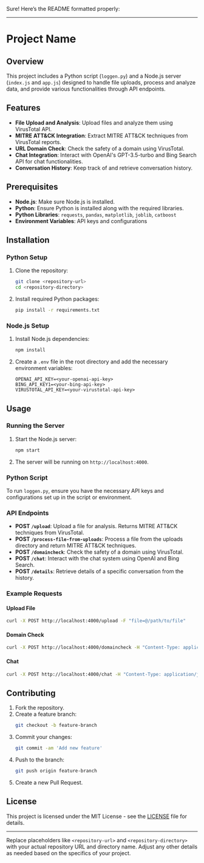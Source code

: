 Sure! Here’s the README formatted properly:

---

# Project Name

## Overview

This project includes a Python script (`loggen.py`) and a Node.js server (`index.js` and `app.js`) designed to handle file uploads, process and analyze data, and provide various functionalities through API endpoints.

## Features

- **File Upload and Analysis**: Upload files and analyze them using VirusTotal API.
- **MITRE ATT&CK Integration**: Extract MITRE ATT&CK techniques from VirusTotal reports.
- **URL Domain Check**: Check the safety of a domain using VirusTotal.
- **Chat Integration**: Interact with OpenAI's GPT-3.5-turbo and Bing Search API for chat functionalities.
- **Conversation History**: Keep track of and retrieve conversation history.

## Prerequisites

- **Node.js**: Make sure Node.js is installed.
- **Python**: Ensure Python is installed along with the required libraries.
- **Python Libraries**: `requests`, `pandas`, `matplotlib`, `joblib`, `catboost`
- **Environment Variables**: API keys and configurations

## Installation

### Python Setup

1. Clone the repository:
   ```bash
   git clone <repository-url>
   cd <repository-directory>
   ```

2. Install required Python packages:
   ```bash
   pip install -r requirements.txt
   ```

### Node.js Setup

1. Install Node.js dependencies:
   ```bash
   npm install
   ```

2. Create a `.env` file in the root directory and add the necessary environment variables:
   ```env
   OPENAI_API_KEY=<your-openai-api-key>
   BING_API_KEY1=<your-bing-api-key>
   VIRUSTOTAL_API_KEY=<your-virustotal-api-key>
   ```

## Usage

### Running the Server

1. Start the Node.js server:
   ```bash
   npm start
   ```

2. The server will be running on `http://localhost:4000`.

### Python Script

To run `loggen.py`, ensure you have the necessary API keys and configurations set up in the script or environment.

### API Endpoints

- **POST `/upload`**: Upload a file for analysis. Returns MITRE ATT&CK techniques from VirusTotal.
- **POST `/process-file-from-uploads`**: Process a file from the uploads directory and return MITRE ATT&CK techniques.
- **POST `/domaincheck`**: Check the safety of a domain using VirusTotal.
- **POST `/chat`**: Interact with the chat system using OpenAI and Bing Search.
- **POST `/details`**: Retrieve details of a specific conversation from the history.

### Example Requests

#### Upload File

```bash
curl -X POST http://localhost:4000/upload -F "file=@/path/to/file"
```

#### Domain Check

```bash
curl -X POST http://localhost:4000/domaincheck -H "Content-Type: application/json" -d '{"url": "example.com"}'
```

#### Chat

```bash
curl -X POST http://localhost:4000/chat -H "Content-Type: application/json" -d '{"conversation": [{"role": "user", "content": "Tell me about security"}]}'
```

## Contributing

1. Fork the repository.
2. Create a feature branch:
   ```bash
   git checkout -b feature-branch
   ```
3. Commit your changes:
   ```bash
   git commit -am 'Add new feature'
   ```
4. Push to the branch:
   ```bash
   git push origin feature-branch
   ```
5. Create a new Pull Request.

## License

This project is licensed under the MIT License - see the [LICENSE](LICENSE) file for details.

---

Replace placeholders like `<repository-url>` and `<repository-directory>` with your actual repository URL and directory name. Adjust any other details as needed based on the specifics of your project.
